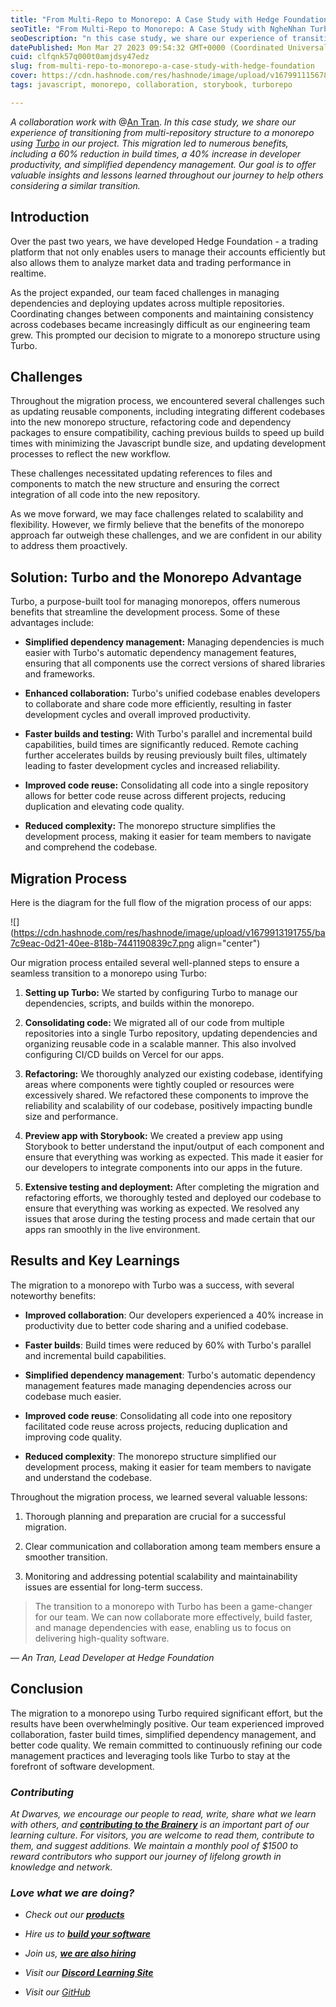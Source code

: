 ```yaml
---
title: "From Multi-Repo to Monorepo: A Case Study with Hedge Foundation"
seoTitle: "From Multi-Repo to Monorepo: A Case Study with NgheNhan Turbo Monorepo"
seoDescription: "n this case study, we share our experience of transitioning from multi-repository structure to a monorepo using Turbo in our project."
datePublished: Mon Mar 27 2023 09:54:32 GMT+0000 (Coordinated Universal Time)
cuid: clfqnk57q000t0amjdsy47edz
slug: from-multi-repo-to-monorepo-a-case-study-with-hedge-foundation
cover: https://cdn.hashnode.com/res/hashnode/image/upload/v1679911156788/b05e11ec-4b3b-470d-b27f-4b70f66ae829.png
tags: javascript, monorepo, collaboration, storybook, turborepo

---
```


*A collaboration work with* @[An Tran](@antran92it). *In this case study, we share our experience of transitioning from multi-repository structure to a monorepo using* [*Turbo*](https://radar.d.foundation/Turborepo-0dd18b38468c4859a8beaae7bf6c511c) *in our project. This migration led to numerous benefits, including a 60% reduction in build times, a 40% increase in developer productivity, and simplified dependency management. Our goal is to offer valuable insights and lessons learned throughout our journey to help others considering a similar transition.*

## Introduction

Over the past two years, we have developed Hedge Foundation - a trading platform that not only enables users to manage their accounts efficiently but also allows them to analyze market data and trading performance in realtime.

As the project expanded, our team faced challenges in managing dependencies and deploying updates across multiple repositories. Coordinating changes between components and maintaining consistency across codebases became increasingly difficult as our engineering team grew. This prompted our decision to migrate to a monorepo structure using Turbo.

## Challenges

Throughout the migration process, we encountered several challenges such as updating reusable components, including integrating different codebases into the new monorepo structure, refactoring code and dependency packages to ensure compatibility, caching previous builds to speed up build times with minimizing the Javascript bundle size, and updating development processes to reflect the new workflow.

These challenges necessitated updating references to files and components to match the new structure and ensuring the correct integration of all code into the new repository.

As we move forward, we may face challenges related to scalability and flexibility. However, we firmly believe that the benefits of the monorepo approach far outweigh these challenges, and we are confident in our ability to address them proactively.

## **Solution: Turbo and the Monorepo Advantage**

Turbo, a purpose-built tool for managing monorepos, offers numerous benefits that streamline the development process. Some of these advantages include:

* **Simplified dependency management:** Managing dependencies is much easier with Turbo's automatic dependency management features, ensuring that all components use the correct versions of shared libraries and frameworks.
    
* **Enhanced collaboration:** Turbo's unified codebase enables developers to collaborate and share code more efficiently, resulting in faster development cycles and overall improved productivity.
    
* **Faster builds and testing:** With Turbo's parallel and incremental build capabilities, build times are significantly reduced. Remote caching further accelerates builds by reusing previously built files, ultimately leading to faster development cycles and increased reliability.
    
* **Improved code reuse:** Consolidating all code into a single repository allows for better code reuse across different projects, reducing duplication and elevating code quality.
    
* **Reduced complexity:** The monorepo structure simplifies the development process, making it easier for team members to navigate and comprehend the codebase.
    

## **Migration Process**

Here is the diagram for the full flow of the migration process of our apps:

![](https://cdn.hashnode.com/res/hashnode/image/upload/v1679913191755/ba7c9eac-0d21-40ee-818b-7441190839c7.png align="center")

Our migration process entailed several well-planned steps to ensure a seamless transition to a monorepo using Turbo:

1. **Setting up Turbo:** We started by configuring Turbo to manage our dependencies, scripts, and builds within the monorepo.
    
2. **Consolidating code:** We migrated all of our code from multiple repositories into a single Turbo repository, updating dependencies and organizing reusable code in a scalable manner. This also involved configuring CI/CD builds on Vercel for our apps.
    
3. **Refactoring:** We thoroughly analyzed our existing codebase, identifying areas where components were tightly coupled or resources were excessively shared. We refactored these components to improve the reliability and scalability of our codebase, positively impacting bundle size and performance.
    
4. **Preview app with Storybook:** We created a preview app using Storybook to better understand the input/output of each component and ensure that everything was working as expected. This made it easier for our developers to integrate components into our apps in the future.
    
5. **Extensive testing and deployment:** After completing the migration and refactoring efforts, we thoroughly tested and deployed our codebase to ensure that everything was working as expected. We resolved any issues that arose during the testing process and made certain that our apps ran smoothly in the live environment.
    

## Results **and Key Learnings**

The migration to a monorepo with Turbo was a success, with several noteworthy benefits:

* **Improved collaboration**: Our developers experienced a 40% increase in productivity due to better code sharing and a unified codebase.
    
* **Faster builds**: Build times were reduced by 60% with Turbo's parallel and incremental build capabilities.
    
* **Simplified dependency management**: Turbo's automatic dependency management features made managing dependencies across our codebase much easier.
    
* **Improved code reuse**: Consolidating all code into one repository facilitated code reuse across projects, reducing duplication and improving code quality.
    
* **Reduced complexity**: The monorepo structure simplified our development process, making it easier for team members to navigate and understand the codebase.
    

Throughout the migration process, we learned several valuable lessons:

1. Thorough planning and preparation are crucial for a successful migration.
    
2. Clear communication and collaboration among team members ensure a smoother transition.
    
3. Monitoring and addressing potential scalability and maintainability issues are essential for long-term success.
    

> The transition to a monorepo with Turbo has been a game-changer for our team. We can now collaborate more effectively, build faster, and manage dependencies with ease, enabling us to focus on delivering high-quality software.

— *An Tran, Lead Developer at Hedge Foundation*

## Conclusion

The migration to a monorepo using Turbo required significant effort, but the results have been overwhelmingly positive. Our team experienced improved collaboration, faster build times, simplified dependency management, and better code quality. We remain committed to continuously refining our code management practices and leveraging tools like Turbo to stay at the forefront of software development.

### ***Contributing***

*At Dwarves, we encourage our people to read, write, share what we learn with others, and* [***contributing to the Brainery***](https://brain.d.foundation/CONTRIBUTING) *is an important part of our learning culture. For visitors, you are welcome to read them, contribute to them, and suggest additions. We maintain a monthly pool of $1500 to reward contributors who support our journey of lifelong growth in knowledge and network.*

### *Love what we are doing?*

* *Check out our* [***products***](https://superbits.co/)
    
* *Hire us to* [***build your software***](https://d.foundation/)
    
* *Join us,* [***we are also hiring***](https://github.com/dwarvesf/WeAreHiring)
    
* *Visit our* [***Discord Learning Site***](https://discord.gg/dzNBpNTVEZ)
    
* *Visit our* [*GitHub*](https://github.com/dwarvesf)